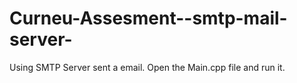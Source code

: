 # Curneu-Assesment--smtp-mail-server-
Using SMTP Server sent a email.
Open the Main.cpp file and run it.

